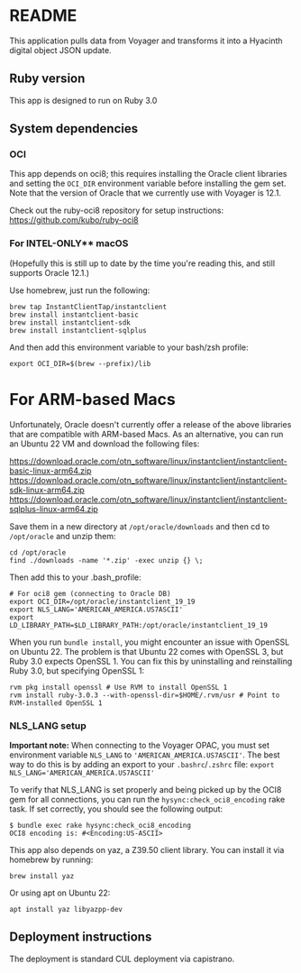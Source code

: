 # README

This application pulls data from Voyager and transforms it into a Hyacinth digital object JSON update.

## Ruby version
This app is designed to run on Ruby 3.0

## System dependencies

### OCI

This app depends on oci8; this requires installing the Oracle client libraries and setting the `OCI_DIR` environment variable before installing the gem set.  Note that the version of Oracle that we currently use with Voyager is 12.1.

Check out the ruby-oci8 repository for setup instructions: https://github.com/kubo/ruby-oci8

### For INTEL-ONLY** macOS

(Hopefully this is still up to date by the time you're reading this, and still supports Oracle 12.1.)

Use homebrew, just run the following:

```
brew tap InstantClientTap/instantclient
brew install instantclient-basic
brew install instantclient-sdk
brew install instantclient-sqlplus
```

And then add this environment variable to your bash/zsh profile:

```
export OCI_DIR=$(brew --prefix)/lib
```

# For ARM-based Macs

Unfortunately, Oracle doesn't currently offer a release of the above libraries that are compatible with ARM-based Macs.  As an alternative, you can run an Ubuntu 22 VM and download the following files:

https://download.oracle.com/otn_software/linux/instantclient/instantclient-basic-linux-arm64.zip
https://download.oracle.com/otn_software/linux/instantclient/instantclient-sdk-linux-arm64.zip
https://download.oracle.com/otn_software/linux/instantclient/instantclient-sqlplus-linux-arm64.zip

Save them in a new directory at `/opt/oracle/downloads` and then cd to `/opt/oracle` and unzip them:

```
cd /opt/oracle
find ./downloads -name '*.zip' -exec unzip {} \;
```

Then add this to your .bash_profile:
```
# For oci8 gem (connecting to Oracle DB)
export OCI_DIR=/opt/oracle/instantclient_19_19
export NLS_LANG='AMERICAN_AMERICA.US7ASCII'
export LD_LIBRARY_PATH=$LD_LIBRARY_PATH:/opt/oracle/instantclient_19_19
```

When you run `bundle install`, you might encounter an issue with OpenSSL on Ubuntu 22.  The problem is that Ubuntu 22 comes with OpenSSL 3, but Ruby 3.0 expects OpenSSL 1.  You can fix this by uninstalling and reinstalling Ruby 3.0, but specifying OpenSSL 1:

```
rvm pkg install openssl # Use RVM to install OpenSSL 1
rvm install ruby-3.0.3 --with-openssl-dir=$HOME/.rvm/usr # Point to RVM-installed OpenSSL 1
```

### NLS_LANG setup

**Important note:** When connecting to the Voyager OPAC, you must set environment variable `NLS_LANG` to `'AMERICAN_AMERICA.US7ASCII'`.  The best way to do this is by adding an export to your `.bashrc`/`.zshrc` file: `export NLS_LANG='AMERICAN_AMERICA.US7ASCII'`

To verify that NLS_LANG is set properly and being picked up by the OCI8 gem for all connections, you can run the `hysync:check_oci8_encoding` rake task. If set correctly, you should see the following output:

```
$ bundle exec rake hysync:check_oci8_encoding
OCI8 encoding is: #<Encoding:US-ASCII>
```

This app also depends on yaz, a Z39.50 client library.  You can install it via homebrew by running:

```
brew install yaz
```

Or using apt on Ubuntu 22:

```
apt install yaz libyazpp-dev
```

## Deployment instructions
The deployment is standard CUL deployment via capistrano.
